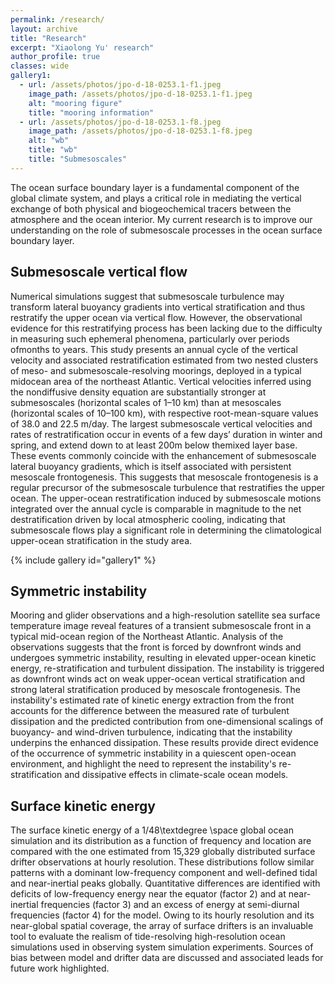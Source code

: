 ```yaml
---
permalink: /research/
layout: archive
title: "Research"
excerpt: "Xiaolong Yu' research"
author_profile: true 
classes: wide  
gallery1:
  - url: /assets/photos/jpo-d-18-0253.1-f1.jpeg
    image_path: /assets/photos/jpo-d-18-0253.1-f1.jpeg
    alt: "mooring figure"
    title: "mooring information"
  - url: /assets/photos/jpo-d-18-0253.1-f8.jpeg
    image_path: /assets/photos/jpo-d-18-0253.1-f8.jpeg
    alt: "wb"
    title: "wb"
    title: "Submesoscales"   
---
```


The ocean surface boundary layer is a fundamental component of the global climate system, and plays a critical role in mediating the vertical exchange of both physical and biogeochemical tracers between the atmosphere and the ocean interior. My current research is to improve our understanding on the role of submesoscale processes in the ocean surface boundary layer.

<h2>Submesoscale vertical flow</h2>

Numerical simulations suggest that submesoscale turbulence may transform lateral buoyancy gradients into vertical stratification and thus restratify the upper ocean via vertical flow. However, the observational evidence for this restratifying process has been lacking due to the difficulty in measuring such ephemeral phenomena, particularly over periods ofmonths to years. This study presents an annual cycle of the vertical velocity and associated restratification estimated from two nested clusters of meso- and submesoscale-resolving moorings, deployed in a typical midocean area of the northeast Atlantic. Vertical velocities inferred using the nondiffusive density equation are substantially stronger at submesoscales (horizontal scales of 1–10 km) than at mesoscales (horizontal scales of 10–100 km), with respective root-mean-square values of 38.0 and 22.5 m/day. The largest submesoscale vertical velocities and rates of restratification occur in events of a few days’ duration in winter and spring, and extend down to at least200m below themixed layer base. These events commonly coincide with the enhancement of submesoscale lateral buoyancy gradients, which is itself associated with persistent mesoscale frontogenesis. This suggests that mesoscale frontogenesis is a regular precursor of the submesoscale turbulence that restratifies the upper ocean. The upper-ocean restratification induced by submesoscale motions integrated over the annual cycle is comparable in magnitude to the net destratification driven by local atmospheric cooling, indicating that submesoscale flows play a significant role in determining the climatological upper-ocean stratification in the study area.

{% include gallery id="gallery1" %}




<h2>Symmetric instability</h2>

Mooring and glider observations and a high-resolution satellite sea surface temperature image reveal features of a transient submesoscale front in a typical mid-ocean region of the Northeast Atlantic. Analysis of the observations suggests that the front is forced by downfront winds and undergoes symmetric instability, resulting in elevated upper-ocean kinetic energy, re-stratification and turbulent dissipation. The instability is triggered as downfront winds act on weak upper-ocean vertical stratification and strong lateral stratification produced by mesoscale frontogenesis. The instability's estimated rate of kinetic energy extraction from the front accounts for the difference between the measured rate of turbulent dissipation and the predicted contribution from one-dimensional scalings of buoyancy- and wind-driven turbulence, indicating that the instability underpins the enhanced dissipation. These results provide direct evidence of the occurrence of symmetric instability in a quiescent open-ocean environment, and highlight the need to represent the instability's re-stratification and dissipative effects in climate-scale ocean models.



<h2>Surface kinetic energy</h2>

The surface kinetic energy of a 1/48\textdegree \space global ocean simulation and its distribution as a function of frequency and location are compared with the one estimated from 15,329 globally distributed surface drifter observations at hourly resolution. These distributions follow similar patterns with a dominant low-frequency component and well-defined tidal and near-inertial peaks globally. Quantitative differences are identified with deficits of low-frequency energy near the equator (factor 2) and at near-inertial frequencies (factor 3) and an excess of energy at semi-diurnal frequencies (factor 4) for the model. Owing to its hourly resolution and its near-global spatial coverage, the array of surface drifters is an invaluable tool to evaluate the realism of tide-resolving high-resolution ocean simulations used in observing system simulation experiments. Sources of bias between model and drifter data are discussed and associated leads for future work highlighted. 